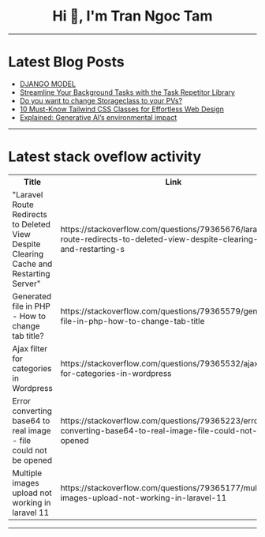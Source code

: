 <h1 align="center">Hi 👋, I'm Tran Ngoc Tam</h1>

---

# Latest Blog Posts 
<!-- BLOG-POST-LIST:START -->
- [DJANGO MODEL](https://dev.to/george_ngiye_b8648fa370bb/django-model-2kki)
- [Streamline Your Background Tasks with the Task Repetitor Library](https://dev.to/fermantttnnn/streamline-your-background-tasks-with-the-task-repetitor-library-2fie)
- [Do you want to change Storageclass to your PVs?](https://dev.to/tvelmachos/do-you-want-to-change-storageclass-to-your-pvs-5hb2)
- [10 Must-Know Tailwind CSS Classes for Effortless Web Design](https://dev.to/rijultp/10-must-know-tailwind-css-classes-for-effortless-web-design-4cbg)
- [Explained: Generative AI’s environmental impact](https://dev.to/future_ai/explained-generative-ais-environmental-impact-16)
<!-- BLOG-POST-LIST:END -->

---

# Latest stack oveflow activity
<table>
  <tr><th>Title</th><th>Link</th></tr>
  <!-- STACKOVERFLOW:START --><tr><td>&quot;Laravel Route Redirects to Deleted View Despite Clearing Cache and Restarting Server&quot;</td><td>https://stackoverflow.com/questions/79365676/laravel-route-redirects-to-deleted-view-despite-clearing-cache-and-restarting-s</td></tr><tr><td>Generated file in PHP - How to change tab title?</td><td>https://stackoverflow.com/questions/79365579/generated-file-in-php-how-to-change-tab-title</td></tr><tr><td>Ajax filter for categories in Wordpress</td><td>https://stackoverflow.com/questions/79365532/ajax-filter-for-categories-in-wordpress</td></tr><tr><td>Error converting base64 to real image - file could not be opened</td><td>https://stackoverflow.com/questions/79365223/error-converting-base64-to-real-image-file-could-not-be-opened</td></tr><tr><td>Multiple images upload not working in laravel 11</td><td>https://stackoverflow.com/questions/79365177/multiple-images-upload-not-working-in-laravel-11</td></tr><!-- STACKOVERFLOW:END -->
</table>

---


